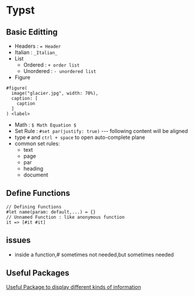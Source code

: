 # Typst
## Basic Editting
- Headers : `= Header`
- Italian : `_Italian_`
- List
  - Ordered : ` + order list `
  - Unordered : ` - unordered list `
- Figure
```
#figure(
  image("glacier.jpg", width: 70%),
  caption: [
    caption
  ]
) <label>
```

- Math : `$ Math Equation $` 
- Set Rule : `#set par(justify: true)` --- following content will be aligned
- type `#` and `ctrl + space` to open auto-complete plane
- common set rules:
  - text
  - page
  - par
  - heading
  - document
## Define Functions
```
// Defining Functions
#let name(param: default,...) = {}
// Unnamed Function : like anonymous function
it => [#it #it]
```

## issues
- inside a function,# sometimes not needed,but sometimes needed
## Useful Packages
[Useful Package to display different kinds of information](https://typst.app/universe/package/gentle-clues)